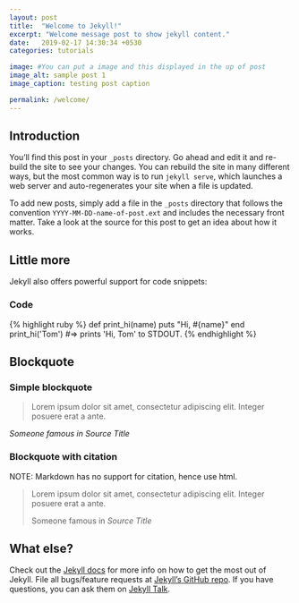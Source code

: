 ```yaml
---
layout: post
title:  "Welcome to Jekyll!"
excerpt: "Welcome message post to show jekyll content."
date:   2019-02-17 14:30:34 +0530
categories: tutorials

image: #You can put a image and this displayed in the up of post
image_alt: sample post 1
image_caption: testing post caption

permalink: /welcome/
---
```


## Introduction

You’ll find this post in your `_posts` directory. Go ahead and edit it and re-build the site to see your changes. You can rebuild the site in many different ways, but the most common way is to run `jekyll serve`, which launches a web server and auto-regenerates your site when a file is updated.

To add new posts, simply add a file in the `_posts` directory that follows the convention `YYYY-MM-DD-name-of-post.ext` and includes the necessary front matter. Take a look at the source for this post to get an idea about how it works.

## Little more

Jekyll also offers powerful support for code snippets:

### Code

{% highlight ruby %}
def print_hi(name)
  puts "Hi, #{name}"
end
print_hi('Tom')
#=> prints 'Hi, Tom' to STDOUT.
{% endhighlight %}

## Blockquote

### Simple blockquote

>Lorem ipsum dolor sit amet, consectetur adipiscing elit. Integer posuere erat
> a ante.

*Someone famous in Source Title*

### Blockquote with citation

NOTE: Markdown has no support for citation, hence use html.

<blockquote class="blockquote">
  <p>Lorem ipsum dolor sit amet, consectetur adipiscing elit. Integer posuere erat a ante.</p>
  <footer>Someone famous in <cite title="Source Title">Source Title</cite></footer>
</blockquote>

## What else?

Check out the [Jekyll docs][jekyll-docs] for more info on how to get the most out of Jekyll. File all bugs/feature requests at [Jekyll’s GitHub repo][jekyll-gh]. If you have questions, you can ask them on [Jekyll Talk][jekyll-talk].

[jekyll-docs]: https://jekyllrb.com/docs/home
[jekyll-gh]:   https://github.com/jekyll/jekyll
[jekyll-talk]: https://talk.jekyllrb.com/
